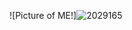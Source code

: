 ![Picture of ME!]![2029165](https://user-images.githubusercontent.com/83453626/116697457-66aeb100-a9ed-11eb-814f-ba3a42e72b77.jpg)

